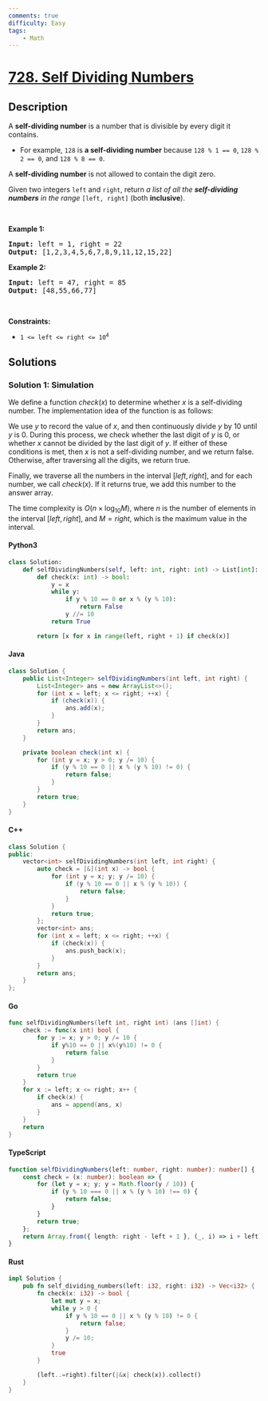 ```yaml
---
comments: true
difficulty: Easy
tags:
    - Math
---
```


<!-- problem:start -->

# [728. Self Dividing Numbers](https://leetcode.com/problems/self-dividing-numbers)

## Description

<!-- description:start -->

<p>A <strong>self-dividing number</strong> is a number that is divisible by every digit it contains.</p>

<ul>
	<li>For example, <code>128</code> is <strong>a self-dividing number</strong> because <code>128 % 1 == 0</code>, <code>128 % 2 == 0</code>, and <code>128 % 8 == 0</code>.</li>
</ul>

<p>A <strong>self-dividing number</strong> is not allowed to contain the digit zero.</p>

<p>Given two integers <code>left</code> and <code>right</code>, return <em>a list of all the <strong>self-dividing numbers</strong> in the range</em> <code>[left, right]</code> (both <strong>inclusive</strong>).</p>

<p>&nbsp;</p>
<p><strong class="example">Example 1:</strong></p>
<pre><strong>Input:</strong> left = 1, right = 22
<strong>Output:</strong> [1,2,3,4,5,6,7,8,9,11,12,15,22]
</pre><p><strong class="example">Example 2:</strong></p>
<pre><strong>Input:</strong> left = 47, right = 85
<strong>Output:</strong> [48,55,66,77]
</pre>
<p>&nbsp;</p>
<p><strong>Constraints:</strong></p>

<ul>
	<li><code>1 &lt;= left &lt;= right &lt;= 10<sup>4</sup></code></li>
</ul>

<!-- description:end -->

## Solutions

<!-- solution:start -->

### Solution 1: Simulation

We define a function $\textit{check}(x)$ to determine whether $x$ is a self-dividing number. The implementation idea of the function is as follows:

We use $y$ to record the value of $x$, and then continuously divide $y$ by $10$ until $y$ is $0$. During this process, we check whether the last digit of $y$ is $0$, or whether $x$ cannot be divided by the last digit of $y$. If either of these conditions is met, then $x$ is not a self-dividing number, and we return $\text{false}$. Otherwise, after traversing all the digits, we return $\text{true}$.

Finally, we traverse all the numbers in the interval $[\textit{left}, \textit{right}]$, and for each number, we call $\textit{check}(x)$. If it returns $\text{true}$, we add this number to the answer array.

The time complexity is $O(n \times \log_{10} M)$, where $n$ is the number of elements in the interval $[\textit{left}, \textit{right}]$, and $M = \textit{right}$, which is the maximum value in the interval.

<!-- tabs:start -->

#### Python3

```python
class Solution:
    def selfDividingNumbers(self, left: int, right: int) -> List[int]:
        def check(x: int) -> bool:
            y = x
            while y:
                if y % 10 == 0 or x % (y % 10):
                    return False
                y //= 10
            return True

        return [x for x in range(left, right + 1) if check(x)]
```

#### Java

```java
class Solution {
    public List<Integer> selfDividingNumbers(int left, int right) {
        List<Integer> ans = new ArrayList<>();
        for (int x = left; x <= right; ++x) {
            if (check(x)) {
                ans.add(x);
            }
        }
        return ans;
    }

    private boolean check(int x) {
        for (int y = x; y > 0; y /= 10) {
            if (y % 10 == 0 || x % (y % 10) != 0) {
                return false;
            }
        }
        return true;
    }
}
```

#### C++

```cpp
class Solution {
public:
    vector<int> selfDividingNumbers(int left, int right) {
        auto check = [&](int x) -> bool {
            for (int y = x; y; y /= 10) {
                if (y % 10 == 0 || x % (y % 10)) {
                    return false;
                }
            }
            return true;
        };
        vector<int> ans;
        for (int x = left; x <= right; ++x) {
            if (check(x)) {
                ans.push_back(x);
            }
        }
        return ans;
    }
};
```

#### Go

```go
func selfDividingNumbers(left int, right int) (ans []int) {
	check := func(x int) bool {
		for y := x; y > 0; y /= 10 {
			if y%10 == 0 || x%(y%10) != 0 {
				return false
			}
		}
		return true
	}
	for x := left; x <= right; x++ {
		if check(x) {
			ans = append(ans, x)
		}
	}
	return
}
```

#### TypeScript

```ts
function selfDividingNumbers(left: number, right: number): number[] {
    const check = (x: number): boolean => {
        for (let y = x; y; y = Math.floor(y / 10)) {
            if (y % 10 === 0 || x % (y % 10) !== 0) {
                return false;
            }
        }
        return true;
    };
    return Array.from({ length: right - left + 1 }, (_, i) => i + left).filter(check);
}
```

#### Rust

```rust
impl Solution {
    pub fn self_dividing_numbers(left: i32, right: i32) -> Vec<i32> {
        fn check(x: i32) -> bool {
            let mut y = x;
            while y > 0 {
                if y % 10 == 0 || x % (y % 10) != 0 {
                    return false;
                }
                y /= 10;
            }
            true
        }

        (left..=right).filter(|&x| check(x)).collect()
    }
}
```

<!-- tabs:end -->

<!-- solution:end -->

<!-- problem:end -->
